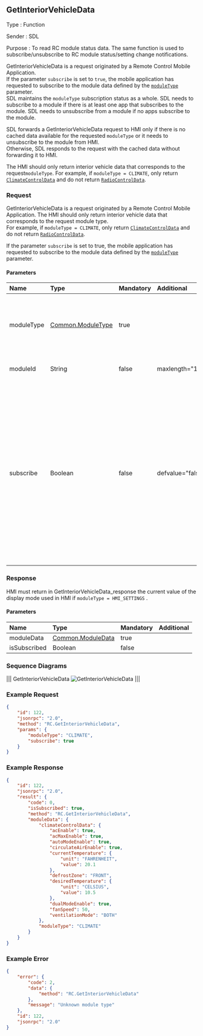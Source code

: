 ## GetInteriorVehicleData

Type
: Function

Sender
: SDL

Purpose
: To read RC module status data. The same function is used to subscribe/unsubscribe to RC module status/setting change notifications.

GetInteriorVehicleData is a request originated by a Remote Control Mobile Application.  
If the parameter `subscribe` is set to `true`, the mobile application has requested to subscribe to the module data defined by the [`moduleType`](../../common/enums/#moduletype) parameter.  
SDL maintains the `moduleType` subscription status as a whole. SDL needs to subscribe to a module if there is at least one app that subscribes to the module. SDL needs to unsubscribe from a module if no apps subscribe to the module.  

SDL forwards a GetInteriorVehicleData request to HMI only if there is no cached data available for the requested `moduleType` or it needs to unsubscribe to the module from HMI.  
Otherwise, SDL responds to the request with the cached data without forwarding it to HMI.

The HMI should only return interior vehicle data that corresponds to the request`moduleType`. For example, if `moduleType = CLIMATE`, only return [`ClimateControlData`](../../common/structs/#climatecontroldata) and do not return [`RadioControlData`](../../common/structs/#radiocontroldata). 

### Request  

GetInteriorVehicleData is a request originated by a Remote Control Mobile Application. The HMI should only return interior vehicle data that corresponds to the request module type.  
For example, if `moduleType = CLIMATE`, only return [`ClimateControlData`](../../common/structs/#climatecontroldata) and do not return [`RadioControlData`](../../common/structs/#radiocontroldata).  

If the parameter `subscribe` is set to true, the mobile application has requested to subscribe to the module data defined by the [`moduleType`](../../common/enums/#moduletype) parameter.

#### Parameters

|Name|Type|Mandatory|Additional|Description|
|:---|:---|:--------|:---------|:---------------|
|moduleType|[Common.ModuleType](../../common/enums/#moduletype)|true||The type of a RC module to retrieve module data from the vehicle. <br> In the future, this should be the Identification of a module.|
|moduleId|String|false|maxlength="100"|Id of a module, published by System Capability.|
|subscribe|Boolean|false|defvalue="false"|If subscribe is true, the head unit will register OnInteriorVehicleData notifications for the requested module (moduleId and moduleType). <br> If subscribe is false, the head unit will unregister OnInteriorVehicleData notifications for the requested module (moduleId and moduleType). <br> If subscribe is not included, the subscription status of the app for the requested module (moduleId and moduleType) will remain unchanged.|

### Response
HMI must return in GetInteriorVehicleData_response the current value of the display mode used in HMI if `moduleType = HMI_SETTINGS` .

#### Parameters

|Name|Type|Mandatory|Additional|
|:---|:---|:--------|:---------|
|moduleData|[Common.ModuleData](../../common/structs/#moduledata)|true||
|isSubscribed|Boolean|false||

### Sequence Diagrams

|||
GetInteriorVehicleData
![GetInteriorVehicleData](assets/GetInteriorVehicleData.png)
|||

### Example Request

```json
{
    "id": 122,
    "jsonrpc": "2.0",
    "method": "RC.GetInteriorVehicleData",
    "params": {
        "moduleType": "CLIMATE",
        "subscribe": true
    }
}
```

### Example Response

```json
{
    "id": 122,
    "jsonrpc": "2.0",
    "result": {
        "code": 0,
        "isSubscribed": true,
        "method": "RC.GetInteriorVehicleData",
        "moduleData": {
            "climateControlData": {
                "acEnable": true,
                "acMaxEnable": true,
                "autoModeEnable": true,
                "circulateAirEnable": true,
                "currentTemperature": {
                    "unit": "FAHRENHEIT",
                    "value": 20.1
                },
                "defrostZone": "FRONT",
                "desiredTemperature": {
                    "unit": "CELSIUS",
                    "value": 10.5
                },
                "dualModeEnable": true,
                "fanSpeed": 50,
                "ventilationMode": "BOTH"
            },
            "moduleType": "CLIMATE"
        }
    }
}

```

### Example Error

```json
{
    "error": {
        "code": 2,
        "data": {
            "method": "RC.GetInteriorVehicleData"
        },
        "message": "Unknown module type"
    },
    "id": 122,
    "jsonrpc": "2.0"
}
```
